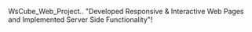 WsCube_Web_Project..
"Developed Responsive & Interactive Web Pages and Implemented Server Side Functionality"!
